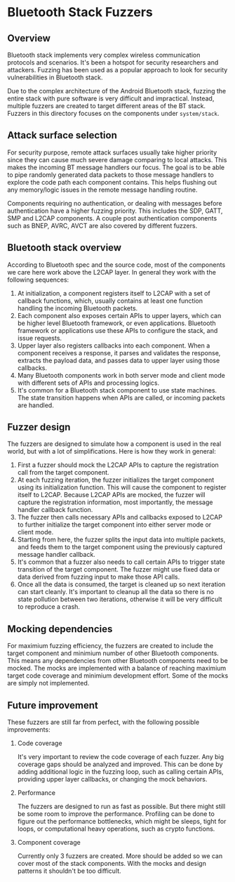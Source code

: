 # Bluetooth Stack Fuzzers

## Overview
Bluetooth stack implements very complex wireless communication protocols and
scenarios. It's been a hotspot for security researchers and attackers. Fuzzing
has been used as a popular approach to look for security vulnerabilities in
Bluetooth stack.

Due to the complex architecture of the Android Bluetooth stack, fuzzing the
entire stack with pure software is very difficult and impractical. Instead,
multiple fuzzers are created to target different areas of the BT stack. Fuzzers
in this directory focuses on the components under `system/stack`.

## Attack surface selection
For security purpose, remote attack surfaces usually take higher priority since
they can cause much severe damage comparing to local attacks. This makes the
incoming BT message handlers our focus. The goal is to be able to pipe randomly
generated data packets to those message handlers to explore the code path each
component contains. This helps flushing out any memory/logic issues in the
remote message handling routine.

Components requiring no authentication, or dealing with messages before
authentication have a higher fuzzing priority. This includes the SDP, GATT, SMP
and L2CAP components. A couple post authentication components such as BNEP,
AVRC, AVCT are also covered by different fuzzers.

## Bluetooth stack overview
According to Bluetooth spec and the source code, most of the components we care
here work above the L2CAP layer. In general they work with the following
sequences:
1. At initialization, a component registers itself to L2CAP with a set of
callback functions, which, usually contains at least one function handling the
incoming Bluetooth packets.
2. Each component also exposes certain APIs to upper layers, which can be higher
level Bluetooth framework, or even applications. Bluetooth framework or
applications use these APIs to configure the stack, and issue requests.
3. Upper layer also registers callbacks into each component. When a component
receives a response, it parses and validates the response, extracts the payload
data, and passes data to upper layer using those callbacks.
4. Many Bluetooth components work in both server mode and client mode with
different sets of APIs and processing logics.
5. It's common for a Bluetooth stack component to use state machines. The state
transition happens when APIs are called, or incoming packets are handled.

## Fuzzer design
The fuzzers are designed to simulate how a component is used in the real world,
but with a lot of simplifications. Here is how they work in general:
1. First a fuzzer should mock the L2CAP APIs to capture the registration call
from the target component.
2. At each fuzzing iteration, the fuzzer initializes the target component using
its initialization function. This will cause the component to register itself to
L2CAP. Because L2CAP APIs are mocked, the fuzzer will capture the registration
information, most importantly, the message handler callback function.
3. The fuzzer then calls necessary APIs and callbacks exposed to L2CAP to
further initialize the target component into either server mode or client mode.
4. Starting from here, the fuzzer splits the input data into multiple packets,
and feeds them to the target component using the previously captured message
handler callback.
5. It's common that a fuzzer also needs to call certain APIs to trigger state
transition of the target component. The fuzzer might use fixed data or data
derived from fuzzing input to make those API calls.
6. Once all the data is consumed, the target is cleaned up so next iteration can
start cleanly. It's important to cleanup all the data so there is no state
pollution between two iterations, otherwise it will be very difficult to
reproduce a crash.

## Mocking dependencies
For maximium fuzzing efficiency, the fuzzers are created to include the target
component and minimium number of other Bluetooth components. This means any
dependencies from other Bluetooth components need to be mocked. The mocks are
implemented with a balance of reaching maximium target code coverage and
minimium development effort. Some of the mocks are simply not implemented.

## Future improvement
These fuzzers are still far from perfect, with the following possible
improvements:
1. Code coverage

    It's very important to review the code coverage of each fuzzer. Any big
    coverage gaps should be analyzed and improved. This can be done by adding
    additional logic in the fuzzing loop, such as calling certain APIs,
    providing upper layer callbacks, or changing the mock behaviors.

2. Performance

    The fuzzers are designed to run as fast as possible. But there might still
    be some room to improve the performance. Profiling can be done to figure
    out the performance bottlenecks, which might be sleeps, tight for loops, or
    computational heavy operations, such as crypto functions.

3. Component coverage

    Currently only 3 fuzzers are created. More should be added so we can cover
    most of the stack components. With the mocks and design patterns it
    shouldn't be too difficult.
